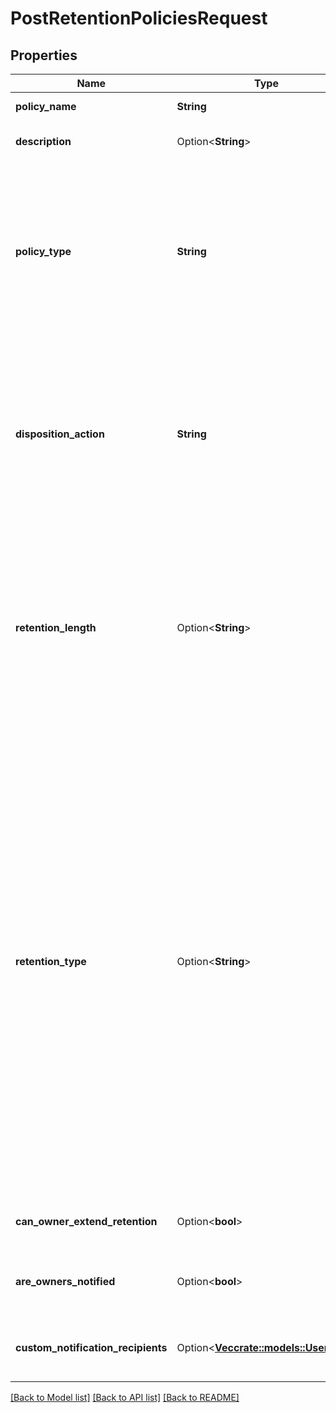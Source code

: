 # PostRetentionPoliciesRequest

## Properties

Name | Type | Description | Notes
------------ | ------------- | ------------- | -------------
**policy_name** | **String** | The name for the retention policy | 
**description** | Option<**String**> | The additional text description of the retention policy. | [optional]
**policy_type** | **String** | The type of the retention policy. A retention policy type can either be `finite`, where a specific amount of time to retain the content is known upfront, or `indefinite`, where the amount of time to retain the content is still unknown. | 
**disposition_action** | **String** | The disposition action of the retention policy. `permanently_delete` deletes the content retained by the policy permanently. `remove_retention` lifts retention policy from the content, allowing it to be deleted by users once the retention policy has expired. | 
**retention_length** | Option<**String**> | The length of the retention policy. This value specifies the duration in days that the retention policy will be active for after being assigned to content.  If the policy has a `policy_type` of `indefinite`, the `retention_length` will also be `indefinite`. | [optional]
**retention_type** | Option<**String**> | Specifies the retention type:  * `modifiable`: You can modify the retention policy. For example, you can add or remove folders, shorten or lengthen the policy duration, or delete the assignment. Use this type if your retention policy is not related to any regulatory purposes.  * `non-modifiable`: You can modify the retention policy only in a limited way: add a folder, lengthen the duration, retire the policy, change the disposition action or notification settings. You cannot perform other actions, such as deleting the assignment or shortening the policy duration. Use this type to ensure compliance with regulatory retention policies. | [optional]
**can_owner_extend_retention** | Option<**bool**> | Whether the owner of a file will be allowed to extend the retention. | [optional]
**are_owners_notified** | Option<**bool**> | Whether owner and co-owners of a file are notified when the policy nears expiration. | [optional]
**custom_notification_recipients** | Option<[**Vec<crate::models::UserMini>**](User--Mini.md)> | A list of users notified when the retention policy duration is about to end. | [optional]

[[Back to Model list]](../README.md#documentation-for-models) [[Back to API list]](../README.md#documentation-for-api-endpoints) [[Back to README]](../README.md)



